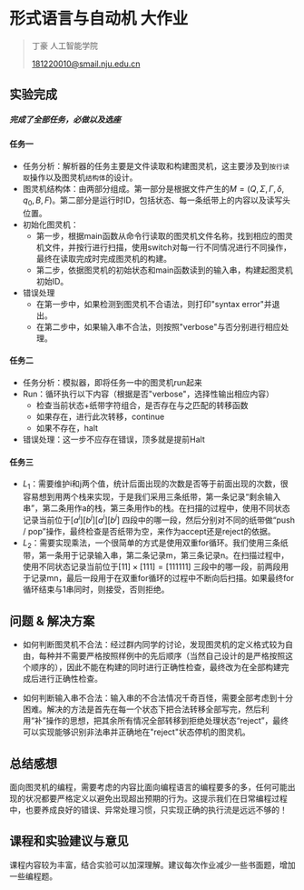 # 形式语言与自动机 大作业

> 丁豪 人工智能学院
>
> 181220010@smail.nju.edu.cn

## 实验完成

##### 	完成了全部任务，必做以及选座

#### 任务一

- 任务分析：解析器的任务主要是文件读取和构建图灵机，这主要涉及到`按行读取`操作以及图灵机`结构体`的设计。
- 图灵机结构体：由两部分组成。第一部分是根据文件产生的$M=(Q,\Sigma,\Gamma,\delta,q_0,B,F)$。第二部分是运行时ID，包括状态、每一条纸带上的内容以及读写头位置。
- 初始化图灵机：
  - 第一步，根据main函数从命令行读取的图灵机文件名称，找到相应的图灵机文件，并按行进行扫描，使用switch对每一行不同情况进行不同操作，最终在读取完成时完成图灵机的构建。
  - 第二步，依据图灵机的初始状态和main函数读到的输入串，构建起图灵机初始ID。
- 错误处理
  - 在第一步中，如果检测到图灵机不合语法，则打印"syntax error"并退出。
  - 在第二步中，如果输入串不合法，则按照"verbose"与否分别进行相应处理。

#### 任务二

- 任务分析：模拟器，即将任务一中的图灵机run起来
- Run：循环执行以下内容（根据是否"verbose"，选择性输出相应内容）
  - 检查当前状态+纸带字符组合，是否存在与之匹配的转移函数
  - 如果存在，进行此次转移，continue
  - 如果不存在，halt
- 错误处理：这一步不应存在错误，顶多就是提前Halt

#### 任务三

- $L_1$：需要维护i和j两个值，统计后面出现的次数是否等于前面出现的次数，很容易想到用两个栈来实现，于是我们采用三条纸带，第一条记录“剩余输入串”，第二条用作a的栈，第三条用作b的栈。在扫描的过程中，使用不同状态记录当前位于$[a^i][b^j][a^i][b^j]$ 四段中的哪一段，然后分别对不同的纸带做“push / pop”操作，最终检查是否纸带为空，来作为accept还是reject的依据。
- $L_2$：需要实现乘法，一个很简单的方式是使用双重for循环。我们使用三条纸带，第一条用于记录输入串，第二条记录m，第三条记录n。在扫描过程中，使用不同状态记录当前位于$[11]\times[111]=[111111]$ 三段中的哪一段，前两段用于记录mn，最后一段用于在双重for循环的过程中不断向后扫描。如果最终for循环结束与1串同时，则接受，否则拒绝。

## 问题 & 解决方案

- 如何判断图灵机不合法：经过群内同学的讨论，发现图灵机的定义格式较为自由，每种并不需要严格按照样例中的先后顺序（当然自己设计的是严格按照这个顺序的），因此不能在构建的同时进行正确性检查，最终改为在全部构建完成后进行正确性检查。

- 如何判断输入串不合法：输入串的不合法情况千奇百怪，需要全部考虑到十分困难。解决的方法是首先在每一个状态下把合法转移全部写完，然后利用“补”操作的思想，把其余所有情况全部转移到拒绝处理状态“reject”，最终可以实现能够识别非法串并正确地在"reject"状态停机的图灵机。

## 总结感想

​		面向图灵机的编程，需要考虑的内容比面向编程语言的编程要多的多，任何可能出现的状况都要严格定义以避免出现超出预期的行为。这提示我们在日常编程过程中，也要养成良好的错误、异常处理习惯，只实现正确的执行流是远远不够的！

## 课程和实验建议与意见

​	课程内容较为丰富，结合实验可以加深理解。建议每次作业减少一些书面题，增加一些编程题。
